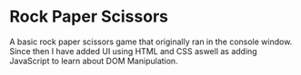 # Rock Paper Scissors

A basic rock paper scissors game that originally ran in the console window. Since then I have added UI using HTML and CSS aswell as adding JavaScript to learn about DOM Manipulation.
